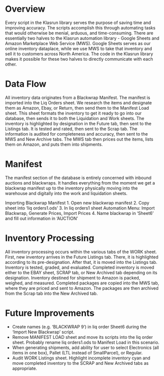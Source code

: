 # Overview
Every script in the Klasrun library serves the purpose of saving time and improving accuracy. The scripts accomplish this through automating tasks that would otherwise be menial, arduous, and time-consuming. There are essentially two halves to the Klasrun automation library - Google Sheets and Amazon Marketplace Web Service (MWS). Google Sheets serves as our online inventory dataplace, while we use MWS to take that inventory and sell it to customers across North America. The code in the Klasrun library makes it possible for these two halves to directly communicate with each other.

# Data Flow
All inventory data originates from a Blackwrap Manifest.  The manifest is imported into the Liq Orders sheet. We research the items and designate them as Amazon, Ebay, or Return, then send them to the Manifest Load sheet. This sheet formats the inventory to get it ready to go into our database, then sends it to both the Liquidation and Work sheets. The inventory is highlighted by designation in the Future tab, then sent to the Listings tab. It is tested and rated, then sent to the Scrap tab. The information is audited for completeness and accuracy, then sent to the MWS and New Archive tabs. The MWS tab then prices out the items, lists them on Amazon, and puts them into shipments.

# Manifest
The manifest section of the database is entirely concerned with inbound auctions and blackwraps. It handles everything from the moment we get a blackwrap manifest up to the inventory physically moving into the warehouse and digitally into the work and liquidation sheets.

Importing Blackwrap Manifest
    1. Open new blackwrap manifest
    2. Copy sheet into ‘liq orders1.ods’
    3. In liq orders1 sheet Automation Menu: Import Blackwrap, Generate Prices, Import Prices
    4. Name blackwrap in ‘Sheet6’ and fill out information in ‘AUCTION’

# Inventory Processing
All inventory processing occurs within the various tabs of the WORK sheet. First, new inventory arrives in the Future Listings tab. There, it is highlighted according to its pre-designation. After that, it is moved into the Listings tab. Inventory is tested, graded, and evaluated. Completed inventory is moved either to the EBAY sheet, SCRAP tab, or New Archived tab depending on its designation. Inventory destined for shipment to Amazon is packed, weighed, and measured. Completed packages are copied into the MWS tab, where they are priced and sent to Amazon. The packages are then archived from the Scrap tab into the New Archived tab.

# Future Improvements
- Create names (e.g. ‘BLACKWRAP 9’) in liq order Sheet6 during the ‘Import New Blackwrap’ script.
- Remove MANIFEST LOAD sheet and move its scripts into the liq order sheet. Probably rename liq orders1.ods to Manifest Load in this scenario.
- When generating shipments, add ability for user to select Electronics (all items in one box), Pallet (LTL instead of SmallParcel), or Regular.
- Audit WORK Listings sheet. Highlight incomplete inventory cyan and move completed inventory to the SCRAP and New Archived tabs as appropriate.
